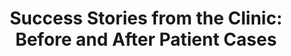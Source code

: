 ---
title: 'Success Stories from the Clinic: Before and After Patient Cases'
popular_blog_topics:
  popular: true
  popular_title: Success Stories
  popular_image: /assets/images/conditions/DSC07519.jpg
  popular_order: '8'
search_engine_optimization:
  page_title:
  page_description:
---